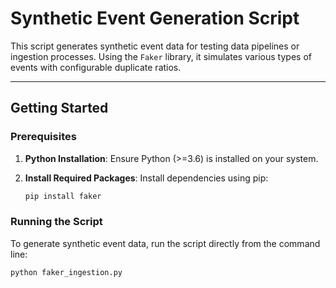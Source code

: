 # Synthetic Event Generation Script

This script generates synthetic event data for testing data pipelines or ingestion processes. Using the `Faker` library, it simulates various types of events with configurable duplicate ratios.

---

## Getting Started

### Prerequisites
1. **Python Installation**: Ensure Python (>=3.6) is installed on your system.
2. **Install Required Packages**: Install dependencies using pip:
   
   ```bash
   pip install faker

### Running the Script
To generate synthetic event data, run the script directly from the command line:

```bash
python faker_ingestion.py  
